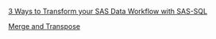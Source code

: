 
[3 Ways to Transform your SAS Data Workflow with SAS-SQL](https://towardsdatascience.com/3-ways-to-transform-your-sas-workflow-with-sas-sql-e121968b2029)

[Merge and Transpose](https://www.bioinfo-scrounger.com/archives/merge-and-transpose/)